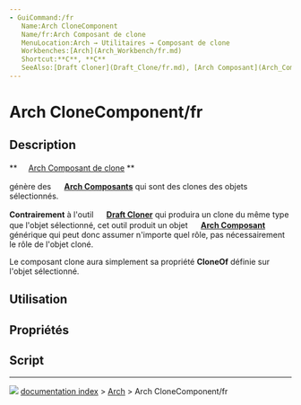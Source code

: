 ```yaml
---
- GuiCommand:/fr
   Name:Arch CloneComponent‏‎‏‎
   Name/fr:Arch Composant de clone
   MenuLocation:Arch → Utilitaires → Composant de clone
   Workbenches:[Arch](Arch_Workbench/fr.md)
   Shortcut:**C**, **C‏‎**
   SeeAlso:[Draft Cloner](Draft_Clone/fr.md), [Arch Composant](Arch_Component/fr.md)
---
```


# Arch CloneComponent/fr

## Description


**<img src="images/Arch_CloneComponent.svg" width=16px> [Arch Composant de clone](Arch_CloneComponent/fr.md)
**

génère des **<img src="images/Arch_Component.svg" width=16px> [Arch Composants](Arch_Component.md)** qui sont des clones des objets sélectionnés.

**Contrairement** à l\'outil **<img src="images/Draft_Clone.svg" width=16px> [Draft Cloner](Draft_Clone/fr.md)** qui produira un clone du même type que l\'objet sélectionné, cet outil produit un objet **<img src="images/Arch_Component.svg" width=16px> [Arch Composant](Arch_Component/fr.md)** générique qui peut donc assumer n\'importe quel rôle, pas nécessairement le rôle de l\'objet cloné.

Le composant clone aura simplement sa propriété **CloneOf** définie sur l\'objet sélectionné.



## Utilisation



## Propriétés



## Script



---
![](images/Right_arrow.png) [documentation index](../README.md) > [Arch](Arch_Workbench.md) > Arch CloneComponent/fr
